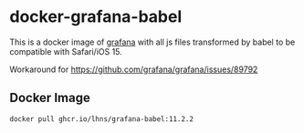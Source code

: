 # docker-grafana-babel

This is a docker image of [grafana](https://github.com/grafana/grafana) with all js files transformed by babel to be compatible with Safari/iOS 15.

Workaround for https://github.com/grafana/grafana/issues/89792

## Docker Image

```sh
docker pull ghcr.io/lhns/grafana-babel:11.2.2
```
